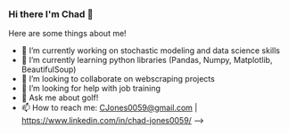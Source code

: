 ### Hi there I'm Chad 👋



Here are some things about me!

- 🔭 I’m currently working on stochastic modeling and data science skills 
- 🌱 I’m currently learning python libraries (Pandas, Numpy, Matplotlib, BeautifulSoup)
- 👯 I’m looking to collaborate on webscraping projects
- 🤔 I’m looking for help with job training
- 💬 Ask me about golf!
- 📫 How to reach me: CJones0059@gmail.com | https://www.linkedin.com/in/chad-jones0059/
-->
